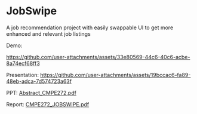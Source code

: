 # JobSwipe
A job recommendation project with easily swappable UI to get more enhanced and relevant job listings


Demo:

https://github.com/user-attachments/assets/33e80569-44c6-40c6-acbe-8a74ecf68ff3

Presentation:
https://github.com/user-attachments/assets/19bccac6-fa89-48eb-adca-7d574723a63f

PPT:
[Abstract_CMPE272.pdf](https://github.com/user-attachments/files/18057664/Abstract_CMPE272.pdf)

Report:
[CMPE272_JOBSWIPE.pdf](https://github.com/user-attachments/files/18058270/CMPE272_JOBSWIPE.pdf)
